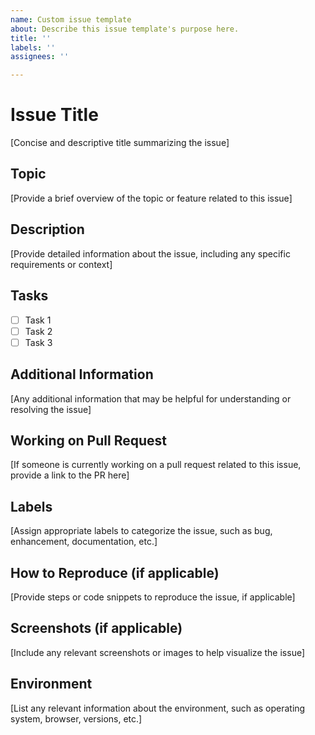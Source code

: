 ```yaml
---
name: Custom issue template
about: Describe this issue template's purpose here.
title: ''
labels: ''
assignees: ''

---
```


# Issue Title
[Concise and descriptive title summarizing the issue]

## Topic
[Provide a brief overview of the topic or feature related to this issue]

## Description
[Provide detailed information about the issue, including any specific requirements or context]

## Tasks
- [ ] Task 1
- [ ] Task 2
- [ ] Task 3

## Additional Information
[Any additional information that may be helpful for understanding or resolving the issue]

## Working on Pull Request
[If someone is currently working on a pull request related to this issue, provide a link to the PR here]

## Labels
[Assign appropriate labels to categorize the issue, such as bug, enhancement, documentation, etc.]

## How to Reproduce (if applicable)
[Provide steps or code snippets to reproduce the issue, if applicable]

## Screenshots (if applicable)
[Include any relevant screenshots or images to help visualize the issue]

## Environment
[List any relevant information about the environment, such as operating system, browser, versions, etc.]
